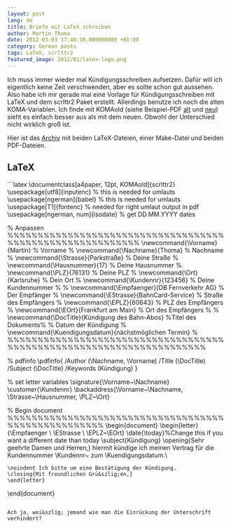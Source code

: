 ```yaml
---
layout: post
lang: de
title: Briefe mit LaTeX schreiben
author: Martin Thoma
date: 2012-03-03 17:48:38.000000000 +01:00
category: German posts
tags: LaTeX, scrlttr2
featured_image: 2012/01/latex-logo.png
---
```

Ich muss immer wieder mal Kündigungsschreiben aufsetzen. Dafür will ich eigentlich keine Zeit verschwenden, aber es sollte schon gut aussehen. Also habe ich mir gerade mal eine Vorlage für Kündigungsschreiben mit LaTeX und dem scrlttr2 Paket erstellt. Allerdings benutze ich noch die alten KOMA-Variablen. Ich finde mit KOMAold (siehe Beispiel-PDF <a href='../images/2012/03/kuendigung.pdf'>alt</a> und <a href='../images/2012/03/kuendigung-scrlttr2.pdf'>neu</a>) sieht es einfach besser aus als mit dem neuen. Obwohl der Unterschied nicht wirklich gro&szlig; ist.

Hier ist das <a href='../images/2012/03/kuendigung-archiv.zip'>Archiv</a> mit beiden LaTeX-Dateien, einer Make-Datei und beiden PDF-Dateien.

<h2>LaTeX</h2>
```latex
\documentclass[a4paper, 12pt, KOMAold]{scrlttr2}
\usepackage[utf8]{inputenc} % this is needed for umlauts
\usepackage[ngerman]{babel} % this is needed for umlauts
\usepackage[T1]{fontenc}    % needed for right umlaut output in pdf
\usepackage[ngerman, num]{isodate} % get DD.MM.YYYY dates

% Anpassen %%%%%%%%%%%%%%%%%%%%%%%%%%%%%%%%%%%%%%%%%%%%%%%%%%%%%%%%%%
\newcommand{\Vorname}{Martin}     % Vorname                         %
\newcommand{\Nachname}{Thoma}     % Nachname                        %
\newcommand{\Strasse}{Parkstra&szlig;e} % Deine Stra&szlig;e                    %
\newcommand{\Hausnummer}{17}      % Deine Hausnummer                %
\newcommand{\PLZ}{76131}          % Deine PLZ                       %
\newcommand{\Ort}{Karlsruhe}      % Dein Ort                        %
\newcommand{\Kundennr}{123456}    % Deine Kundennummer              %
                                                                    %
\newcommand{\Empfaenger}{DB Fernverkehr AG} % Der Empfänger         %
\newcommand{\EStrasse}{BahnCard-Service}    % Stra&szlig;e des Empfängers %
\newcommand{\EPLZ}{60643}                   % PLZ des Empfängers    %
\newcommand{\EOrt}{Frankfurt am Main}       % Ort des Empfängers    %
                                                                    %
\newcommand{\DocTitle}{Kündigung des Bahn-Abos} %Titel des Dokuments%
% Datum der Kündigung                                               %
\newcommand{\Kuendigungsdatum}{nächstmöglichen Termin}              %
%%%%%%%%%%%%%%%%%%%%%%%%%%%%%%%%%%%%%%%%%%%%%%%%%%%%%%%%%%%%%%%%%%%%%


% pdfinfo
\pdfinfo{
   /Author (\Nachname, \Vorname)
   /Title  (\DocTitle)
   /Subject (\DocTitle)
   /Keywords (Kündigung)
}

% set letter variables
\signature{\Vorname~\Nachname}
\customer{\Kundennr}
\backaddress{\Vorname~\Nachname, \Strasse~\Hausnummer, \PLZ~\Ort}

% Begin document %%%%%%%%%%%%%%%%%%%%%%%%%%%%%%%%%%%%%%%%%%%%%%%%%%%%
\begin{document}
    \begin{letter}{\Empfaenger \\ \EStrasse \\ \EPLZ~\EOrt}
    \date{\today}%Change this if you want a different date than today
    \subject{Kündigung}
    \opening{Sehr geehrte Damen und Herren,}
    hiermit kündige ich meinen Vertrag für die Kundennummer
	\Kundennr~ zum \Kuendigungsdatum.\\

    \noindent Ich bitte um eine Bestätigung der Kündigung.
    \closing{Mit freundlichen Grü&szlig;en,}
    \end{letter}
\end{document}
```

Ach ja, wei&szlig; jemand wie man die Einrückung der Unterschrift verhindert?
